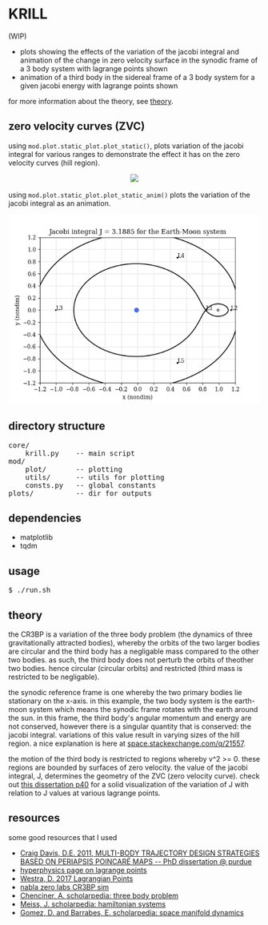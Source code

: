 # KRILL

(WIP)

* plots showing the effects of the variation of the jacobi integral and animation of the change in zero velocity surface in the synodic frame of a 3 body system with lagrange points shown
* animation of a third body in the sidereal frame of a 3 body system for a given jacobi energy with lagrange points shown

for more information about the theory, see [theory](#theory).

## zero velocity curves (ZVC)

using `mod.plot.static_plot.plot_static()`, plots variation of the jacobi integral for various ranges to demonstrate the effect it has on the zero velocity curves (hill region).

<p align="center"><img src="https://raw.githubusercontent.com/electric-coral/krill/master/plots/CR3BP_jacobi_integral_variation.png"/></p>

using `mod.plot.static_plot.plot_static_anim()` plots the variation of the jacobi integral as an animation.

![](plots/ZVC.gif)


## directory structure

<pre>
core/
    krill.py    -- main script
mod/
    plot/       -- plotting
    utils/      -- utils for plotting
    consts.py   -- global constants
plots/          -- dir for outputs
</pre>


## dependencies

* matplotlib
* tqdm

## usage

<pre>
$ ./run.sh
</pre>


## theory

the CR3BP is a variation of the three body problem (the dynamics of three gravitationally attracted bodies), whereby the orbits of the two larger bodies are circular and the third body has a negligable mass compared to the other two bodies. as such, the third body does not perturb the orbits of theother two bodies. hence circular (circular orbits) and restricted (third mass is restricted to be negligable).

the synodic reference frame is one whereby the two primary bodies lie stationary on the x-axis. in this example, the two body system is the earth-moon system which means the synodic frame rotates with the earth around the sun. in this frame, the third body's angular momentum and energy are not conserved, however there is a singular quantity that is conserved: the jacobi integral. variations of this value result in varying sizes of the hill region. a nice explanation is here at [space.stackexchange.com/q/21557](https://space.stackexchange.com/questions/21557/this-orbit-looks-wrong-near-a-lagrange-point-is-it/21570#21570).

the motion of the third body is restricted to regions whereby v^2 >= 0. these regions are bounded by surfaces of zero velocity. the value of the jacobi integral, J, determines the geometry of the ZVC (zero velocity curve). check out [this dissertation p40](https://engineering.purdue.edu/people/kathleen.howell.1/Publications/Dissertations/2011_CraigDavis.pdf) for a solid visualization of the variation of J with relation to J values at various lagrange points.



## resources

some good resources that I used

* [Craig Davis, D.E. 2011, MULTI-BODY TRAJECTORY DESIGN STRATEGIES BASED ON PERIAPSIS POINCARÉ MAPS -- PhD dissertation @ purdue](https://engineering.purdue.edu/people/kathleen.howell.1/Publications/Dissertations/2011_CraigDavis.pdf)
* [hyperphysics page on lagrange points](http://hyperphysics.phy-astr.gsu.edu/hbase/Mechanics/lagpt.html)
* [Westra, D. 2017 Lagrangian Points](https://www.mat.univie.ac.at/~westra/lagrangepoints.pdf)
* [nabla zero labs CR3BP sim](https://www.nablazerolabs.com/tbp/)
* [Chenciner, A. scholarpedia: three body problem](http://www.scholarpedia.org/article/Three_body_problem)
* [Meiss, J. scholarpedia: hamiltonian systems](http://www.scholarpedia.org/article/Hamiltonian_systems)
* [Gomez, D. and Barrabes, E. scholarpedia: space manifold dynamics](http://www.scholarpedia.org/article/Space_Manifold_dynamics)

